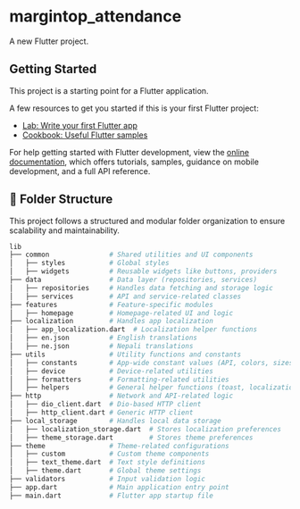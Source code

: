
# margintop_attendance

A new Flutter project.

## Getting Started

This project is a starting point for a Flutter application.

A few resources to get you started if this is your first Flutter project:

- [Lab: Write your first Flutter app](https://docs.flutter.dev/get-started/codelab)
- [Cookbook: Useful Flutter samples](https://docs.flutter.dev/cookbook)

For help getting started with Flutter development, view the
[online documentation](https://docs.flutter.dev/), which offers tutorials,
samples, guidance on mobile development, and a full API reference.

## 📂 Folder Structure

This project follows a structured and modular folder organization to ensure scalability and maintainability.

```bash
lib
├── common               # Shared utilities and UI components
│   ├── styles           # Global styles
│   ├── widgets          # Reusable widgets like buttons, providers
├── data                 # Data layer (repositories, services)
│   ├── repositories     # Handles data fetching and storage logic
│   ├── services         # API and service-related classes
├── features             # Feature-specific modules
│   ├── homepage         # Homepage-related UI and logic
├── localization         # Handles app localization
│   ├── app_localization.dart  # Localization helper functions
│   ├── en.json          # English translations
│   ├── ne.json          # Nepali translations
├── utils                # Utility functions and constants
│   ├── constants        # App-wide constant values (API, colors, sizes, etc.)
│   ├── device           # Device-related utilities
│   ├── formatters       # Formatting-related utilities
│   ├── helpers          # General helper functions (toast, localization, notifications)
├── http                 # Network and API-related logic
│   ├── dio_client.dart  # Dio-based HTTP client
│   ├── http_client.dart # Generic HTTP client
├── local_storage        # Handles local data storage
│   ├── localization_storage.dart  # Stores localization preferences
│   ├── theme_storage.dart         # Stores theme preferences
├── theme                # Theme-related configurations
│   ├── custom           # Custom theme components
│   ├── text_theme.dart  # Text style definitions
│   ├── theme.dart       # Global theme settings
├── validators           # Input validation logic
├── app.dart             # Main application entry point
├── main.dart            # Flutter app startup file
```
